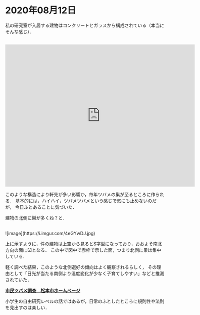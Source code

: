 # 2020年08月12日 


私の研究室が入居する建物はコンクリートとガラスから構成されている（本当にそんな感じ）．

<br>
<iframe src="https://www.google.com/maps/embed?pb=!4v1597241685304!6m8!1m7!1sOOhGLs-m_uyU7Rw8tu5P3w!2m2!1d38.25535180980322!2d140.838929197593!3f234.41725880742197!4f15.771853143242609!5f0.7820865974627469" width="600" height="450" frameborder="0" style="border:0;" allowfullscreen="" aria-hidden="false" tabindex="0"></iframe>
<br>


このような構造により軒先が多い影響か，毎年ツバメの巣が至るところに作られる．
基本的には，ハイハイ，ツバメツバメという感じで気にも止めないのだが，
今日ふとあることに気づいた．



建物の北側に巣が多くね？と．


<br>
![image](https://i.imgur.com/4eGYwDJ.jpg)
<br>


上に示すように，件の建物は上空から見るとS字型になっており，おおよそ南北方向の面に凹となる．
この中で図中で赤枠で示した面，つまり北側に巣は集中している．



軽く調べた結果，このような北側選好の傾向はよく観察されるらしく，
その理由として「日光が当たる南側より温度変化が少なく子育てしやすい」などと推測されていた．



**[市民ツバメ調査　松本市ホームページ](https://www.city.matsumoto.nagano.jp/smph/shisei/kankyojoho/shizen/swallow.html#:~:text=1%20%E3%83%84%E3%83%90%E3%83%A1%E3%81%AE%E5%B7%A3%E3%81%AE,%E5%8D%97%E5%8C%97%E6%96%B9%E5%90%91%E3%81%AB%E5%A4%9A%E3%81%8B%E3%81%A3%E3%81%9F%E3%80%82)**



小学生の自由研究レベルの話ではあるが，日常のふとしたところに規則性や法則を見出すのは楽しい．